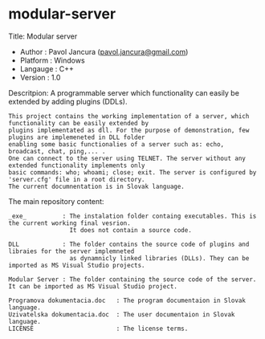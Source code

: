 modular-server
==============

Title: Modular server

- Author   :  Pavol Jancura (pavol.jancura@gmail.com)
- Platform :  Windows 
- Langauge :  C++
- Version  :  1.0



Descritpion: A programmable server which functionality can easily be extended by adding plugins (DDLs).

    This project contains the working implementation of a server, which functionality can be easily extended by
    plugins implementated as dll. For the purpose of demonstration, few plugins are implemeneted in DLL folder 
    enabling some basic functionalies of a server such as: echo, broadcast, chat, ping,... . 
    One can connect to the server using TELNET. The server without any extended functionality implements only 
    basic commands: who; whoami; close; exit. The server is configured by 'server.cfg' file in a root directory.
    The current documnentation is in Slovak language.

The main repository content:

    _exe_          : The instalation folder containg executables. This is the current working final vesrion. 
                     It does not contain a source code.

    DLL            : The folder contains the source code of plugins and libraies for the server implemneted 
                     as dynamnicly linked libraries (DLLs). They can be imported as MS Visual Studio projects.

    Modular Server : The folder containing the source code of the server. It can be imported as MS Visual Studio project.

    Programova dokumentacia.doc   : The program documentaion in Slovak language.
    Uzivatelska dokumentacia.doc  : The user documentaion in Slovak language.
    LICENSE                       : The license terms.
